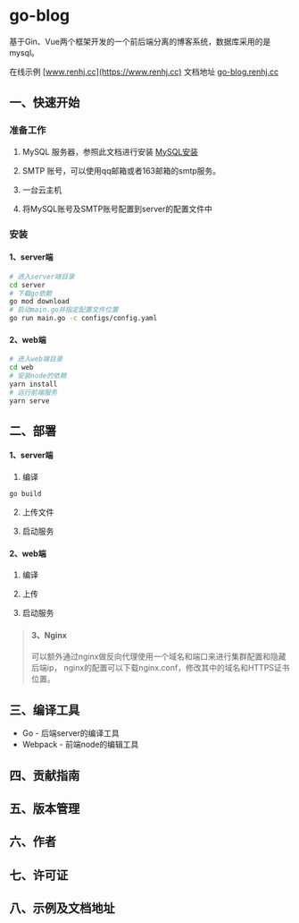 # go-blog
基于Gin、Vue两个框架开发的一个前后端分离的博客系统，数据库采用的是mysql。

在线示例 [www.renhj.cc](https://www.renhj.cc)
文档地址 [go-blog.renhj.cc](go-blog.renhj.cc)


## 一、快速开始

### 准备工作

1. MySQL 服务器，参照此文档进行安装 [MySQL安装]()

2. SMTP 账号，可以使用qq邮箱或者163邮箱的smtp服务。  

3. 一台云主机  

4. 将MySQL账号及SMTP账号配置到server的配置文件中

### 安装

#### 1、server端

```bash
# 进入server端目录
cd server
# 下载go依赖
go mod download
# 启动main.go并指定配置文件位置
go run main.go -c configs/config.yaml
```

#### 2、web端

```bash
# 进入web端目录
cd web
# 安装node的依赖
yarn install
# 运行前端服务
yarn serve
```


## 二、部署

#### 1、server端

1. 编译

```bash
go build 
```

2. 上传文件

3. 启动服务

#### 2、web端

1. 编译

2. 上传

3. 启动服务

> #### 3、Nginx
> 可以额外通过nginx做反向代理使用一个域名和端口来进行集群配置和隐藏后端ip，
> nginx的配置可以下载nginx.conf，修改其中的域名和HTTPS证书位置。

## 三、编译工具

* Go - 后端server的编译工具
* Webpack - 前端node的编辑工具

## 四、贡献指南

## 五、版本管理

## 六、作者

## 七、许可证

## 八、示例及文档地址